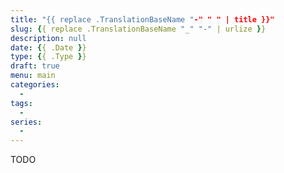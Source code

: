 ```yaml
---
title: "{{ replace .TranslationBaseName "-" " " | title }}"
slug: {{ replace .TranslationBaseName "_" "-" | urlize }}
description: null
date: {{ .Date }}
type: {{ .Type }}
draft: true
menu: main
categories:
  -
tags:
  -
series:
  -
---
```


TODO